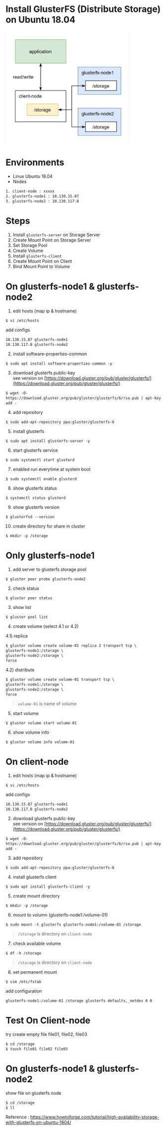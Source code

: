 # Install GlusterFS (Distribute Storage) on Ubuntu 18.04 

<img src="glusterfs.png" alt="glusterfs.png" width="400"/>

# Environments

- Linux Ubuntu 18.04    
- Nodes  
```
1. client-node : xxxxx  
2. glusterfs-node1 : 10.130.15.87
3. glusterfs-node2 : 10.130.117.8    
```

# Steps
1. Install `glusterfs-server` on Storage Server
2. Create Mount Point on Storage Server  
3. Set Storage Pool 
4. Create Volume
5. Install `glusterfs-client` 
6. Create Mount Point on Client
7. Bind Mount Point to Volume 

# On glusterfs-node1 & glusterfs-node2 

1) edit hosts (map ip & hostname) 
```
$ vi /etc/hosts
```
add configs
```
10.130.15.87 glusterfs-node1
10.130.117.8 glusterfs-node2
```
2) install software-properties-common  
```
$ sudo apt install software-properties-common -y
```
3)  download glusterfs public-key  
see version on [https://download.gluster.org/pub/gluster/glusterfs/](https://download.gluster.org/pub/gluster/glusterfs/)
```
$ wget -O- https://download.gluster.org/pub/gluster/glusterfs/6/rsa.pub | apt-key add -  
```
4) add repository
```
$ sudo add-apt-repository ppa:gluster/glusterfs-6  
```
5) install glusterfs 
```
$ sudo apt install glusterfs-server -y
```
6) start glusterfs service
```
$ sudo systemctl start glusterd
```
7) enabled run everytime at system boot 
```
$ sudo systemctl enable glusterd
```
8) show glusterfs status
```
$ systemctl status glusterd
```
9) show glusterfs version
```
$ glusterfsd --version
```
10) create directory for share in cluster 
```
$ mkdir -p /storage
```
# Only glusterfs-node1
  
1) add server to glusterfs storage pool
```
$ gluster peer probe glusterfs-node2  
```
2) check status
```
$ gluster peer status
```
3) show list 
```
$ gluster pool list  
```
4) create volume (select 4.1 or 4.2)   
  
4.1) replica 
```
$ gluster volume create volume-01 replica 2 transport tcp \
glusterfs-node1:/storage \
glusterfs-node2:/storage \
force
```
4.2) distribute  
```
$ gluster volume create volume-01 transport tcp \
glusterfs-node1:/storage \
glusterfs-node2:/storage \
force
```
> `volume-01` is name of volume   

5) start volume 
```
$ gluster volume start volume-01  
```
6) show volume info  
```
$ gluster volume info volume-01   
```

# On client-node

1) edit hosts (map ip & hostname) 
```
$ vi /etc/hosts
```
add configs
```
10.130.15.87 glusterfs-node1
10.130.117.8 glusterfs-node2
```
2)  download glusterfs public-key  
see version on [https://download.gluster.org/pub/gluster/glusterfs/](https://download.gluster.org/pub/gluster/glusterfs/)
```
$ wget -O- https://download.gluster.org/pub/gluster/glusterfs/6/rsa.pub | apt-key add -  
```
3) add repository
```
$ sudo add-apt-repository ppa:gluster/glusterfs-6  
```
4) install glusterfs client 
```
$ sudo apt install glusterfs-client -y
```
5) create mount directory 
```
$ mkdir -p /storage  
``` 
6) mount to volumn (glusterfs-node1:/volume-01)
```
$ sudo mount -t glusterfs glusterfs-node1:/volume-01 /storage  
```
> `/storage` is directory on `client-node`   

7) check available volume
```
$ df -h /storage  
```
> `/storage` is directory on `client-node`   

8) set permanent mount 
```
$ vim /etc/fstab
```
add configuration
```
glusterfs-node1:/volume-01 /storage glusterfs defaults,_netdev 0 0  
```

# Test On Client-node

try create empty file file01, file02, file03  
```
$ cd /storage
$ touch file01 file02 file03  
```

# On glusterfs-node1 & glusterfs-node2
show file on glusterfs node
```
$ cd /storage
$ ll
```

Reference : https://www.howtoforge.com/tutorial/high-availability-storage-with-glusterfs-on-ubuntu-1804/  
